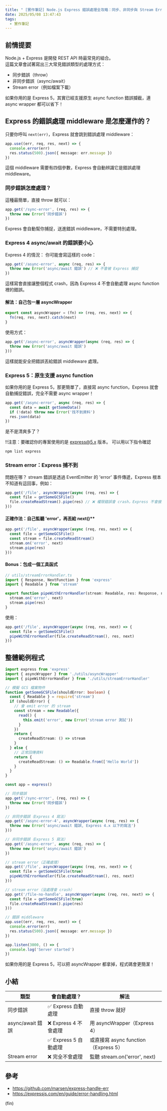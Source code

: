 ```yaml
---
title: " [實作筆記] Node.js Express 錯誤處理全攻略：同步、非同步與 Stream Error"
date: 2025/05/08 13:47:43
tags:
  - 實作筆記
---
```


## 前情提要

Node.js + Express 是開發 REST API 時最常見的組合。  
這篇文章會試著寫出三大常見錯誤類型的處理方式：

- 同步錯誤（throw）
- 非同步錯誤（async/await）
- Stream error（例如檔案下載）

如果你用的是 Express 5，其實已經支援原生 async function 錯誤攔截，連 async wrapper 都可以省下！

## Express 的錯誤處理 middleware 是怎麼運作的？

只要你呼叫 `next(err)`，Express 就會跳到錯誤處理 middleware：

```typescript
app.use((err, req, res, next) => {
  console.error(err)
  res.status(500).json({ message: err.message })
})
```

這個 middleware 需要有四個參數，Express 會自動辨識它是錯誤處理 middleware。

### 同步錯誤怎麼處理？

這種最簡單，直接 throw 就可以：

```typescript
app.get('/sync-error', (req, res) => {
  throw new Error('同步錯誤')
})
```

Express 會自動幫你捕捉，送進錯誤 middleware，不需要特別處理。

### Express 4 async/await 的錯誤要小心

Express 4 的情況：
你可能會寫這樣的 code：

```typescript
app.get('/async-error', async (req, res) => {
  throw new Error('async/await 錯誤') // ❌ 不會被 Express 捕捉
})
```

這樣寫會直接讓整個程式 crash，因為 Express 4 不會自動處理 async function 裡的錯誤。

#### 解法：自己包一層 asyncWrapper

```typescript
export const asyncWrapper = (fn) => (req, res, next) => {
  fn(req, res, next).catch(next)
}
```

使用方式：

```typescript
app.get('/async-error', asyncWrapper(async (req, res) => {
  throw new Error('async/await 錯誤')
}))
```

這樣就能安全把錯誤丟給錯誤 middleware 處理。

### Express 5：原生支援 async function

如果你用的是 Express 5，那更簡單了，直接寫 async function，Express 就會自動捕捉錯誤，完全不需要 async wrapper！

```typescript
app.get('/async-error', async (req, res) => {
  const data = await getSomeData()
  if (!data) throw new Error('找不到資料')
  res.json(data)
})
```

是不是清爽多了？

!!注意：要確認你的專案使用的是 <express@5.x> 版本。
可以用以下指令確認

```bash
npm list express
```

### Stream error：Express 捕不到

問題在哪？
stream 錯誤是透過 EventEmitter 的 'error' 事件傳遞，Express 根本不知道有這回事，例如：

```typescript
app.get('/file', asyncWrapper(async (req, res) => {
  const file = getSomeGCSFile()
  file.createReadStream().pipe(res) // ❌ 權限錯誤會 crash，Express 不會接到
}))
```

#### 正確作法：自己監聽 'error'，再丟給 next()**

```typescript
app.get('/file', asyncWrapper(async (req, res, next) => {
  const file = getSomeGCSFile()
  const stream = file.createReadStream()
  stream.on('error', next)
  stream.pipe(res)
}))
```

#### Bonus：包成一個工具函式

```typescript
// utils/streamErrorHandler.ts
import { Response, NextFunction } from 'express'
import { Readable } from 'stream'

export function pipeWithErrorHandler(stream: Readable, res: Response, next: NextFunction) {
  stream.on('error', next)
  stream.pipe(res)
}
```

使用：

```typescript
app.get('/file', asyncWrapper(async (req, res, next) => {
  const file = getSomeGCSFile()
  pipeWithErrorHandler(file.createReadStream(), res, next)
}))
```

## 整體範例程式

```typescript
import express from 'express'
import { asyncWrapper } from './utils/asyncWrapper'
import { pipeWithErrorHandler } from './utils/streamErrorHandler'

// 模擬 GCS 檔案物件
function getSomeGCSFile(shouldError: boolean) {
  const { Readable } = require('stream')
  if (shouldError) {
    // 會 emit error 的 stream
    const stream = new Readable({
      read() {
        this.emit('error', new Error('stream error 測試'))
      }
    })
    return {
      createReadStream: () => stream
    }
  } else {
    // 正常回傳資料
    return {
      createReadStream: () => Readable.from(['Hello World'])
    }
  }
}

const app = express()

// 同步錯誤
app.get('/sync-error', (req, res) => {
  throw new Error('同步錯誤')
})

// 非同步錯誤（Express 4 寫法）
app.get('/async-error-4', asyncWrapper(async (req, res) => {
  throw new Error('async/await 錯誤, Express 4.x 以下的寫法')
}))

// 非同步錯誤（Express 5 寫法）
app.get('/async-error', async (req, res) => {
  throw new Error('async/await 錯誤')
})

// stream error（正確處理）
app.get('/file', asyncWrapper(async (req, res, next) => {
  const file = getSomeGCSFile(true)
  pipeWithErrorHandler(file.createReadStream(), res, next)
}))

// stream error（沒處理會 crash）
app.get('/file-no-handle', asyncWrapper(async (req, res, next) => {
  const file = getSomeGCSFile(true)
  file.createReadStream().pipe(res)
}))

// 錯誤 middleware
app.use((err, req, res, next) => {
  console.error(err)
  res.status(500).json({ message: err.message })
})

app.listen(3000, () => {
  console.log('Server started')
})
```

如果你用的是 Express 5，可以把 asyncWrapper 都拿掉，程式碼會更簡潔！

## 小結

| 類型           | 會自動處理？         | 解法                                      |
| -------------- | -------------------- | ----------------------------------------- |
| 同步錯誤       | ✅ Express 自動處理   | 直接 throw 就好                           |
| async/await 錯誤 | ❌ Express 4 不會處理 | 用 asyncWrapper（Express 4） |
|                  | ✅ Express 5 自動處理 | 或直接寫 async function（Express 5） |
| Stream error   | ❌ 完全不會處理       | 監聽 stream.on('error', next)             |

## 參考

- <https://github.com/marsen/express-handle-err>
- <https://expressjs.com/en/guide/error-handling.html>

(fin)
